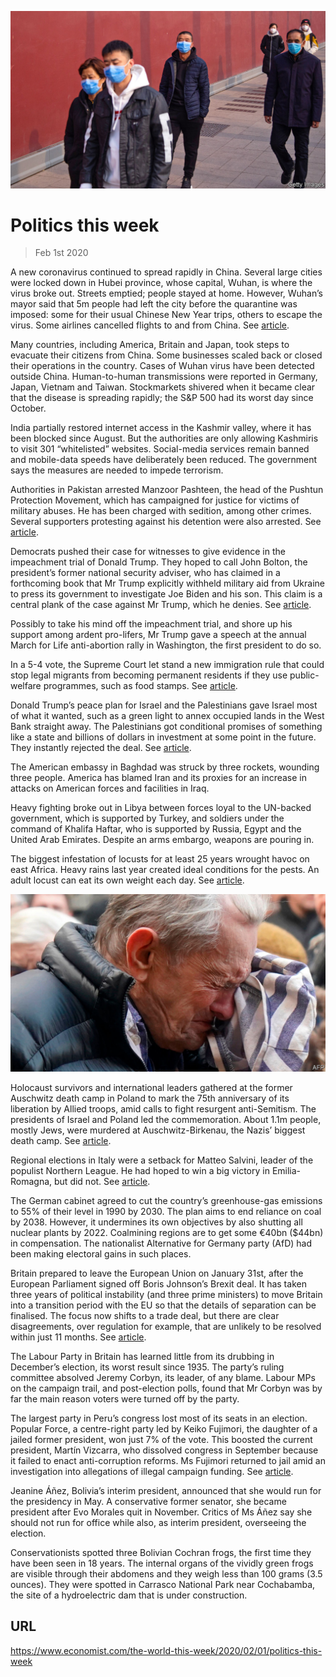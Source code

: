 ![](./images/20200201_WWP002_0.jpg)

# Politics this week

> Feb 1st 2020

A new coronavirus continued to spread rapidly in China. Several large cities were locked down in Hubei province, whose capital, Wuhan, is where the virus broke out. Streets emptied; people stayed at home. However, Wuhan’s mayor said that 5m people had left the city before the quarantine was imposed: some for their usual Chinese New Year trips, others to escape the virus. Some airlines cancelled flights to and from China. See [article](https://www.economist.com//leaders/2020/01/30/will-the-wuhan-virus-become-a-pandemic).

Many countries, including America, Britain and Japan, took steps to evacuate their citizens from China. Some businesses scaled back or closed their operations in the country. Cases of Wuhan virus have been detected outside China. Human-to-human transmissions were reported in Germany, Japan, Vietnam and Taiwan. Stockmarkets shivered when it became clear that the disease is spreading rapidly; the S&P 500 had its worst day since October.

India partially restored internet access in the Kashmir valley, where it has been blocked since August. But the authorities are only allowing Kashmiris to visit 301 “whitelisted” websites. Social-media services remain banned and mobile-data speeds have deliberately been reduced. The government says the measures are needed to impede terrorism.

Authorities in Pakistan arrested Manzoor Pashteen, the head of the Pushtun Protection Movement, which has campaigned for justice for victims of military abuses. He has been charged with sedition, among other crimes. Several supporters protesting against his detention were also arrested. See [article](https://www.economist.com//asia/2020/01/30/a-prominent-critic-of-pakistans-army-is-hauled-into-court).

Democrats pushed their case for witnesses to give evidence in the impeachment trial of Donald Trump. They hoped to call John Bolton, the president’s former national security adviser, who has claimed in a forthcoming book that Mr Trump explicitly withheld military aid from Ukraine to press its government to investigate Joe Biden and his son. This claim is a central plank of the case against Mr Trump, which he denies. See [article](https://www.economist.com//united-states/2020/01/27/john-boltons-claims-jolt-donald-trumps-impeachment-trial).

Possibly to take his mind off the impeachment trial, and shore up his support among ardent pro-lifers, Mr Trump gave a speech at the annual March for Life anti-abortion rally in Washington, the first president to do so.

In a 5-4 vote, the Supreme Court let stand a new immigration rule that could stop legal migrants from becoming permanent residents if they use public-welfare programmes, such as food stamps. See [article](https://www.economist.com//united-states/2020/01/30/the-supreme-court-votes-to-allow-a-green-card-wealth-test).

Donald Trump’s peace plan for Israel and the Palestinians gave Israel most of what it wanted, such as a green light to annex occupied lands in the West Bank straight away. The Palestinians got conditional promises of something like a state and billions of dollars in investment at some point in the future. They instantly rejected the deal. See [article](https://www.economist.com//leaders/2020/01/30/donald-trumps-one-sided-peace-plan).

The American embassy in Baghdad was struck by three rockets, wounding three people. America has blamed Iran and its proxies for an increase in attacks on American forces and facilities in Iraq.

Heavy fighting broke out in Libya between forces loyal to the UN-backed government, which is supported by Turkey, and soldiers under the command of Khalifa Haftar, who is supported by Russia, Egypt and the United Arab Emirates. Despite an arms embargo, weapons are pouring in.

The biggest infestation of locusts for at least 25 years wrought havoc on east Africa. Heavy rains last year created ideal conditions for the pests. An adult locust can eat its own weight each day. See [article](https://www.economist.com//middle-east-and-africa/2020/01/30/east-africa-is-reeling-from-an-invasion-of-locusts).

![](./images/20200201_WWP003_0.jpg)

Holocaust survivors and international leaders gathered at the former Auschwitz death camp in Poland to mark the 75th anniversary of its liberation by Allied troops, amid calls to fight resurgent anti-Semitism. The presidents of Israel and Poland led the commemoration. About 1.1m people, mostly Jews, were murdered at Auschwitz-Birkenau, the Nazis’ biggest death camp. See [article](https://www.economist.com//europe/2020/01/26/an-anniversary-at-auschwitz-is-marred-by-disputes).

Regional elections in Italy were a setback for Matteo Salvini, leader of the populist Northern League. He had hoped to win a big victory in Emilia-Romagna, but did not. See [article](https://www.economist.com//europe/2020/01/30/regional-elections-in-italy-buttress-the-government).

The German cabinet agreed to cut the country’s greenhouse-gas emissions to 55% of their level in 1990 by 2030. The plan aims to end reliance on coal by 2038. However, it undermines its own objectives by also shutting all nuclear plants by 2022. Coalmining regions are to get some €40bn ($44bn) in compensation. The nationalist Alternative for Germany party (AfD) had been making electoral gains in such places.

Britain prepared to leave the European Union on January 31st, after the European Parliament signed off Boris Johnson’s Brexit deal. It has taken three years of political instability (and three prime ministers) to move Britain into a transition period with the EU so that the details of separation can be finalised. The focus now shifts to a trade deal, but there are clear disagreements, over regulation for example, that are unlikely to be resolved within just 11 months. See [article](https://www.economist.com//leaders/2020/01/30/britain-after-brexit).

The Labour Party in Britain has learned little from its drubbing in December’s election, its worst result since 1935. The party’s ruling committee absolved Jeremy Corbyn, its leader, of any blame. Labour MPs on the campaign trail, and post-election polls, found that Mr Corbyn was by far the main reason voters were turned off by the party.

The largest party in Peru’s congress lost most of its seats in an election. Popular Force, a centre-right party led by Keiko Fujimori, the daughter of a jailed former president, won just 7% of the vote. This boosted the current president, Martín Vizcarra, who dissolved congress in September because it failed to enact anti-corruption reforms. Ms Fujimori returned to jail amid an investigation into allegations of illegal campaign funding. See [article](https://www.economist.com//the-americas/2020/01/30/the-difficulty-of-reforming-peru).

Jeanine Áñez, Bolivia’s interim president, announced that she would run for the presidency in May. A conservative former senator, she became president after Evo Morales quit in November. Critics of Ms Áñez say she should not run for office while also, as interim president, overseeing the election.

Conservationists spotted three Bolivian Cochran frogs, the first time they have been seen in 18 years. The internal organs of the vividly green frogs are visible through their abdomens and they weigh less than 100 grams (3.5 ounces). They were spotted in Carrasco National Park near Cochabamba, the site of a hydroelectric dam that is under construction.

## URL

https://www.economist.com/the-world-this-week/2020/02/01/politics-this-week

